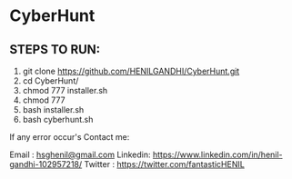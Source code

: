 # CyberHunt

## STEPS TO RUN:

1) git clone https://github.com/HENILGANDHI/CyberHunt.git
2) cd CyberHunt/
3) chmod 777 installer.sh
4) chmod 777 
5) bash installer.sh
6) bash cyberhunt.sh

If any error occur's Contact me:

Email   : hsghenil@gmail.com
Linkedin: <https://www.linkedin.com/in/henil-gandhi-102957218/>
Twitter : <https://twitter.com/fantasticHENIL> 
